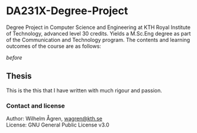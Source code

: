 # DA231X-Degree-Project
Degree Project in Computer Science and Engineering at KTH Royal Institute of Technology, advanced level 30 credits. Yields a M.Sc.Eng degree as part of the Communication and Technology program. The contents and learning outcomes of the course are as follows:

*before*

## Thesis
This is the this that I have written with much rigour and passion.


### Contact and license
Author: Wilhelm Ågren, wagren@kth.se
<br>License: GNU General Public License v3.0
